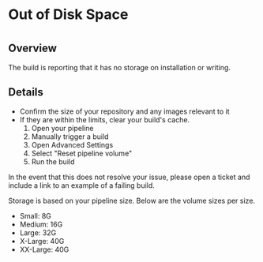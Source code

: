 # Out of Disk Space

#

## Overview

The build is reporting that it has no storage on installation or writing.

## Details

  * Confirm the size of your repository and any images relevant to it
  * If they are within the limits, clear your build's cache. 
    1. Open your pipeline
    2. Manually trigger a build
    3. Open Advanced Settings
    4. Select "Reset pipeline volume"
    5. Run the build

In the event that this does not resolve your issue, please open a ticket and
include a link to an example of a failing build.

Storage is based on your pipeline size. Below are the volume sizes per size.

  * Small: 8G
  * Medium: 16G
  * Large: 32G
  * X-Large: 40G
  * XX-Large: 40G

